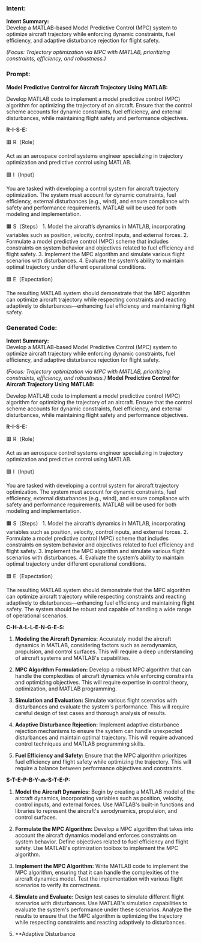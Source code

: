 ### Intent:
**Intent Summary:**  
Develop a MATLAB-based Model Predictive Control (MPC) system to optimize aircraft trajectory while enforcing dynamic constraints, fuel efficiency, and adaptive disturbance rejection for flight safety.  

*(Focus: Trajectory optimization via MPC with MATLAB, prioritizing constraints, efficiency, and robustness.)*

### Prompt:
**Model Predictive Control for Aircraft Trajectory Using MATLAB:**

Develop MATLAB code to implement a model predictive control (MPC) algorithm for optimizing the trajectory of an aircraft. Ensure that the control scheme accounts for dynamic constraints, fuel efficiency, and external disturbances, while maintaining flight safety and performance objectives.

**R-I-S-E:**

🟥 R（Role）

Act as an aerospace control systems engineer specializing in trajectory optimization and predictive control using MATLAB.

🟩 I（Input）

You are tasked with developing a control system for aircraft trajectory optimization. The system must account for dynamic constraints, fuel efficiency, external disturbances (e.g., wind), and ensure compliance with safety and performance requirements. MATLAB will be used for both modeling and implementation.

🟧 S（Steps）
	1.	Model the aircraft’s dynamics in MATLAB, incorporating variables such as position, velocity, control inputs, and external forces.
	2.	Formulate a model predictive control (MPC) scheme that includes constraints on system behavior and objectives related to fuel efficiency and flight safety.
	3.	Implement the MPC algorithm and simulate various flight scenarios with disturbances.
	4.	Evaluate the system’s ability to maintain optimal trajectory under different operational conditions.

🟦 E（Expectation）

The resulting MATLAB system should demonstrate that the MPC algorithm can optimize aircraft trajectory while respecting constraints and reacting adaptively to disturbances—enhancing fuel efficiency and maintaining flight safety.

### Generated Code:
**Intent Summary:**  
Develop a MATLAB-based Model Predictive Control (MPC) system to optimize aircraft trajectory while enforcing dynamic constraints, fuel efficiency, and adaptive disturbance rejection for flight safety.  

*(Focus: Trajectory optimization via MPC with MATLAB, prioritizing constraints, efficiency, and robustness.)*
**Model Predictive Control for Aircraft Trajectory Using MATLAB:**

Develop MATLAB code to implement a model predictive control (MPC) algorithm for optimizing the trajectory of an aircraft. Ensure that the control scheme accounts for dynamic constraints, fuel efficiency, and external disturbances, while maintaining flight safety and performance objectives.

**R-I-S-E:**

🟥 R（Role）

Act as an aerospace control systems engineer specializing in trajectory optimization and predictive control using MATLAB.

🟩 I（Input）

You are tasked with developing a control system for aircraft trajectory optimization. The system must account for dynamic constraints, fuel efficiency, external disturbances (e.g., wind), and ensure compliance with safety and performance requirements. MATLAB will be used for both modeling and implementation.

🟧 S（Steps）
	1.	Model the aircraft’s dynamics in MATLAB, incorporating variables such as position, velocity, control inputs, and external forces.
	2.	Formulate a model predictive control (MPC) scheme that includes constraints on system behavior and objectives related to fuel efficiency and flight safety.
	3.	Implement the MPC algorithm and simulate various flight scenarios with disturbances.
	4.	Evaluate the system’s ability to maintain optimal trajectory under different operational conditions.

🟦 E（Expectation）

The resulting MATLAB system should demonstrate that the MPC algorithm can optimize aircraft trajectory while respecting constraints and reacting adaptively to disturbances—enhancing fuel efficiency and maintaining flight safety. The system should be robust and capable of handling a wide range of operational scenarios.

**C-H-A-L-L-E-N-G-E-S:**

1.	**Modeling the Aircraft Dynamics:** Accurately model the aircraft dynamics in MATLAB, considering factors such as aerodynamics, propulsion, and control surfaces. This will require a deep understanding of aircraft systems and MATLAB's capabilities.

2.	**MPC Algorithm Formulation:** Develop a robust MPC algorithm that can handle the complexities of aircraft dynamics while enforcing constraints and optimizing objectives. This will require expertise in control theory, optimization, and MATLAB programming.

3.	**Simulation and Evaluation:** Simulate various flight scenarios with disturbances and evaluate the system's performance. This will require careful design of test cases and thorough analysis of results.

4.	**Adaptive Disturbance Rejection:** Implement adaptive disturbance rejection mechanisms to ensure the system can handle unexpected disturbances and maintain optimal trajectory. This will require advanced control techniques and MATLAB programming skills.

5.	**Fuel Efficiency and Safety:** Ensure that the MPC algorithm prioritizes fuel efficiency and flight safety while optimizing the trajectory. This will require a balance between performance objectives and constraints.

**S-T-E-P-B-Y-🔜-S-T-E-P:**

1.	**Model the Aircraft Dynamics:** Begin by creating a MATLAB model of the aircraft dynamics, incorporating variables such as position, velocity, control inputs, and external forces. Use MATLAB's built-in functions and libraries to represent the aircraft's aerodynamics, propulsion, and control surfaces.

2.	**Formulate the MPC Algorithm:** Develop a MPC algorithm that takes into account the aircraft dynamics model and enforces constraints on system behavior. Define objectives related to fuel efficiency and flight safety. Use MATLAB's optimization toolbox to implement the MPC algorithm.

3.	**Implement the MPC Algorithm:** Write MATLAB code to implement the MPC algorithm, ensuring that it can handle the complexities of the aircraft dynamics model. Test the implementation with various flight scenarios to verify its correctness.

4.	**Simulate and Evaluate:** Design test cases to simulate different flight scenarios with disturbances. Use MATLAB's simulation capabilities to evaluate the system's performance under these scenarios. Analyze the results to ensure that the MPC algorithm is optimizing the trajectory while respecting constraints and reacting adaptively to disturbances.

5.	**Adaptive Disturbance
